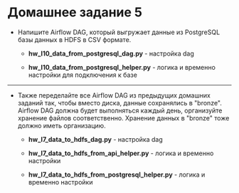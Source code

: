# Домашнее задание 5

- Напишите Airflow DAG, который выгружает данные из PostgreSQL базы данных в HDFS в CSV формате.

    - **hw_l10_data_from_postgresql_dag.py** - настройка dag

    - **hw_l10_data_from_postgresql_helper.py** - логика и временно настройки для подключения к базе

---

- Также переделайте все Airflow DAG из предыдущих домашних заданий так, чтобы вместо диска, данные сохранялись в "bronze".
Airflow DAG должна будет выполняться каждый день, организуйте хранение файлов соответственно.
Хранение данных в "bronze" тоже должно иметь организацию.

    - **hw_l7_data_to_hdfs_dag.py** - настройка dag

    - **hw_l7_data_to_hdfs_from_api_helper.py** - логика и временно настройки

    - **hw_l7_data_to_hdfs_from_postgresql_helper.py** - логика и временно настройки


